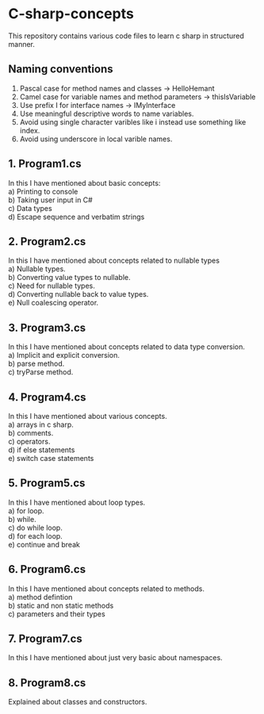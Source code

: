 # C-sharp-concepts
This repository contains various code files to learn c sharp in structured manner.

## Naming conventions<br>
1. Pascal case for method names and classes -> HelloHemant<br>
2. Camel case for variable names and method parameters -> thisIsVariable<br>
3. Use prefix I for interface names -> IMyInterface<br>
4. Use meaningful descriptive words to name variables.<br>
5. Avoid using single character varibles like i instead use something like index.<br>
6. Avoid using underscore in local varible names.<br>

## 1. Program1.cs <br>
In this I have mentioned about basic concepts:<br>
a) Printing to console<br>
b) Taking user input in C#<br>
c) Data types<br>
d) Escape sequence and verbatim strings<br>

## 2. Program2.cs <br>
In this I have mentioned about concepts related to nullable types<br>
a) Nullable types.<br>
b) Converting value types to nullable.<br>
c) Need for nullable types.<br>
d) Converting nullable back to value types.<br>
e) Null coalescing operator. <br>

## 3. Program3.cs <br>
In this I have mentioned about concepts related to data type conversion.<br>
a) Implicit and explicit conversion.<br>
b) parse method.<br>
c) tryParse method.<br>

## 4. Program4.cs <br>
In this I have mentioned about various concepts.<br>
a) arrays in c sharp.<br>
b) comments.<br>
c) operators.<br>
d) if else statements<br>
e) switch case statements<br>

## 5. Program5.cs <br>
In this I have mentioned about loop types.<br>
a) for loop.<br>
b) while.<br>
c) do while loop.<br>
d) for each loop.<br>
e) continue and break<br>

## 6. Program6.cs <br>
In this I have mentioned about concepts related to methods.<br>
a) method defintion<br>
b) static and non static methods<br>
c) parameters and their types<br>

## 7. Program7.cs <br>
In this I have mentioned about just very basic about namespaces.<br>

## 8. Program8.cs <br>
Explained about classes and constructors.<br>
